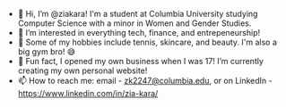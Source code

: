 - 👋 Hi, I’m @ziakara! I'm a student at Columbia University studying Computer Science with a minor in Women and Gender Studies.
- 👀 I’m interested in everything tech, finance, and entrepeneurship!
- 🍃 Some of my hobbies include tennis, skincare, and beauty. I'm also a big gym bro! 😅
- 💞️ Fun fact, I opened my own business when I was 17! I’m currently creating my own personal website!
- 📫 How to reach me: email - zk2247@columbia.edu, or on LinkedIn - https://www.linkedin.com/in/zia-kara/

<!---
ziakara/ziakara is a ✨ special ✨ repository because its `README.md` (this file) appears on your GitHub profile.
You can click the Preview link to take a look at your changes.
--->
